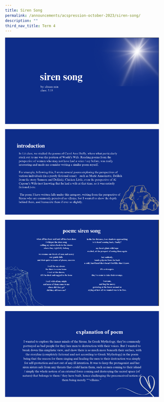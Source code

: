 ```yaml
---
title: Siren Song
permalink: /announcements/acspression-october-2023/siren-song/
description: ""
third_nav_title: Term 4
---
```

![](/images/ACSpression/October%202023/siren%20song1.png)

![](/images/ACSpression/October%202023/siren%20song2.png)

![](/images/ACSpression/October%202023/siren%20song3.png)

![](/images/ACSpression/October%202023/siren%20song4.png)
